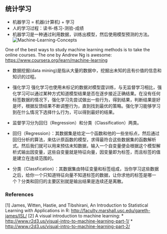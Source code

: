 ## 统计学习

* 机器学习 = 机器(计算机) + 学习
* 人的学习过程：读书-练习-测验-成绩
* 机器学习是一种通过利用数据，训练出模型，然后使用模型预测的方法。
![Machine-Learning-Concepts](https://raw.githubusercontent.com/adong77/bigbook/master/Images/ML-concepts.png)

One of the best ways to study machine learning methods is to take the online courses. The one by Andrew Ng is awesome: https://www.coursera.org/learn/machine-learning

* 数据挖掘(data mining)是指从大量的数据中，挖掘出未知的且有价值的信息和知识的过程。

* 强化学习
强化学习也使用未标记的数据对模型霆训练，与无监督学习相比，强化学习可以通过某种方式知道模型结果是否在逐步接近正确结果。在没有任何标签数据的情况下，强化学习先尝试做出一些行为，得到结果，判断结果是好是坏，根据反馈结果不断调整行为，直到找到最优的策略。强化学习能够学习到在什么情况下选择什么行为，可以得到最好的结果。

* 监督学习分为回归（Regression）和分类（Classification）两类。
* 回归（Regression）：其数据集是给定一个函数和他的一些坐标点，然后通过回归分析的算法，来估计原函数的模型，求得最符合这些数据集的函数解析式。然后我们就可以用来预估未知数据，输入一个自变量便会根据这个模型解析式输出因变量，这些自变量就是特征向量，因变量即为标签，而且标签的值是建立在连续范围的。
* 分类（Classfication）：其数据集由特征变量和标签组成，当你学习这些数据之后，给你一个只知道特征向量不知道标签的数据，让你求他的标签是哪一个？分类和回归的主要区别就是输出结果是连续还是离散。


### References
[1] James, Witten, Hastie, and Tibshirani, An Introduction to Statistical Learning with Applications in R: http://faculty.marshall.usc.edu/gareth-james/ISL/
[2] A visual introduction to machine learning:
    * http://www.r2d3.us/visual-intro-to-machine-learning-part-1/
    * http://www.r2d3.us/visual-intro-to-machine-learning-part-2/